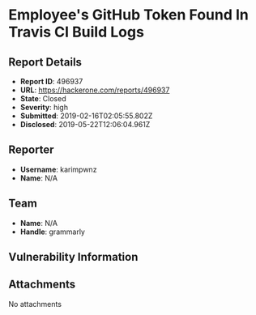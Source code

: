 # Employee's GitHub Token Found In Travis CI Build Logs

## Report Details
- **Report ID**: 496937
- **URL**: https://hackerone.com/reports/496937
- **State**: Closed
- **Severity**: high
- **Submitted**: 2019-02-16T02:05:55.802Z
- **Disclosed**: 2019-05-22T12:06:04.961Z

## Reporter
- **Username**: karimpwnz
- **Name**: N/A

## Team
- **Name**: N/A
- **Handle**: grammarly

## Vulnerability Information


## Attachments
No attachments
